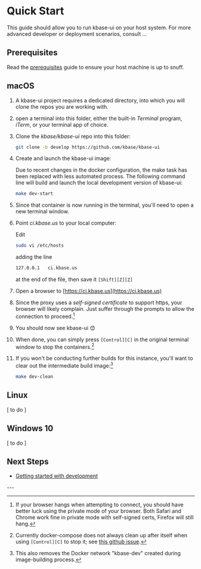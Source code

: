 # Quick Start

This guide should allow you to run kbase-ui on your host system. For more advanced developer or deployment scenarios, consult ...

## Prerequisites

Read the [prerequisites](prerequisites.md) guide to ensure your host machine is up to snuff.

## macOS

1. A kbase-ui project requires a dedicated directory, into which you will clone the repos you are working with.
2. open a terminal into this folder, either the built-in *Terminal* program, *iTerm*, or your terminal app of choice.
3. Clone the *kbase/kbase-ui* repo into this folder:
    ```bash
    git clone -b develop https://github.com/kbase/kbase-ui
    ```
4. Create and launch the kbase-ui image:

    Due to recent changes in the docker configuration, the make task has been replaced with less automated process. The following command line will build and launch the local development version of kbase-ui:

    ```bash
    make dev-start
    
    ```

    <!--```bash
    cd kbase-ui
    make docker-image build=dev
    make run-docker-image env=dev
    ```-->
    
5. Since that container is now running in the terminal, you'll need to open a new terminal window.
6. Point *ci.kbase.us* to your local computer:

    Edit
    ```bash
    sudo vi /etc/hosts
    ```
    adding the line
    ```bash
    127.0.0.1	ci.kbase.us
    ```
    at the end of the file, then save it ```[Shift][Z][Z]```
7. Open a browser to [https://ci.kbase.us](https://ci.kbase.us)
8. Since the proxy uses a *self-signed certificate* to support https, your browser will likely complain. Just suffer through the prompts to allow the connection to proceed.[^2]
9. You should now see kbase-ui 😊
10. When done, you can simply press ```[Control][C]``` in the original terminal window to stop the containers.[^3]
11. If you won't be conducting further builds for this instance, you'll want to clear out the intermediate build image:[^4]

    ```bash
    make dev-clean
    ```
    
## Linux

[ to do ]

## Windows 10

[ to do ]

## Next Steps

* [Getting started with development](development/getting-started.md)



\---

[^1]: If you use Terminal or iTerm, pressing ```[Cmd][T]``` will open a new tab in the terminal window, with the same directory.

[^2]: If your browser hangs when attempting to connect, you should have better luck using the private mode of your browser. Both Safari and Chrome work fine in private mode with self-signed certs, Firefox will still hang.

[^3]: Currently docker-compose does not always clean up after itself when using ```[Control][C]``` to stop it; see [this github issue](https://github.com/docker/compose/issues/3317).

[^4]: This also removes the Docker network "kbase-dev" created during image-building process.